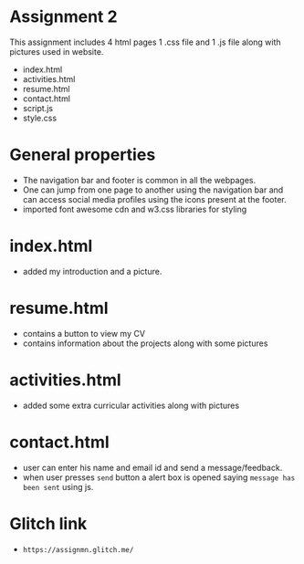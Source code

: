 # Assignment 2

This assignment includes 4 html pages 1 .css file and 1 .js file along with pictures used in website. 
  - index.html
  - activities.html
  - resume.html
  - contact.html
  - script.js
  - style.css
# General properties
- The navigation bar and footer is common in all the webpages.
- One can jump from one page to another using the navigation bar and can access social media profiles using the icons present at the footer.
- imported font awesome cdn and w3.css libraries for styling
# index.html
  - added my introduction and a picture.
# resume.html
 - contains a button to view my CV
 - contains information about the projects along with some pictures
# activities.html
 - added some extra curricular activities along with pictures
# contact.html
 - user can enter his name and email id and send a message/feedback.
 - when user presses `send` button a alert box is opened saying `message has been sent` using js.
# Glitch link
 - `https://assignmn.glitch.me/`
